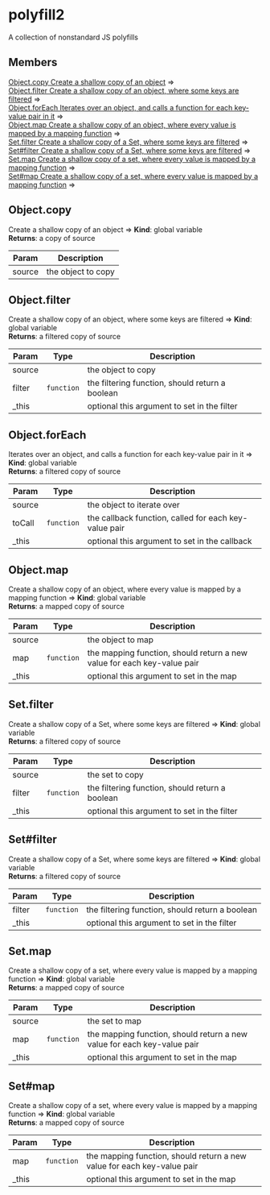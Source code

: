 # polyfill2
A collection of nonstandard JS polyfills

## Members

<dl>
<dt><a href="#Object.copy
Create a shallow copy of an object">Object.copy
Create a shallow copy of an object</a> ⇒</dt>
<dd></dd>
<dt><a href="#Object.filter
Create a shallow copy of an object, where some keys are filtered">Object.filter
Create a shallow copy of an object, where some keys are filtered</a> ⇒</dt>
<dd></dd>
<dt><a href="#Object.forEach
Iterates over an object, and calls a function for each key-value pair in it">Object.forEach
Iterates over an object, and calls a function for each key-value pair in it</a> ⇒</dt>
<dd></dd>
<dt><a href="#Object.map
Create a shallow copy of an object, where every value is mapped by a mapping function">Object.map
Create a shallow copy of an object, where every value is mapped by a mapping function</a> ⇒</dt>
<dd></dd>
<dt><a href="#Set.filter
Create a shallow copy of a Set, where some keys are filtered">Set.filter
Create a shallow copy of a Set, where some keys are filtered</a> ⇒</dt>
<dd></dd>
<dt><a href="#Set+filter
Create a shallow copy of a Set, where some keys are filtered">Set#filter
Create a shallow copy of a Set, where some keys are filtered</a> ⇒</dt>
<dd></dd>
<dt><a href="#Set.map
Create a shallow copy of a set, where every value is mapped by a mapping function">Set.map
Create a shallow copy of a set, where every value is mapped by a mapping function</a> ⇒</dt>
<dd></dd>
<dt><a href="#Set+map
Create a shallow copy of a set, where every value is mapped by a mapping function">Set#map
Create a shallow copy of a set, where every value is mapped by a mapping function</a> ⇒</dt>
<dd></dd>
</dl>

<a name="Object.copy
Create a shallow copy of an object"></a>

## Object.copy
Create a shallow copy of an object ⇒
**Kind**: global variable  
**Returns**: a copy of source  

| Param | Description |
| --- | --- |
| source | the object to copy |

<a name="Object.filter
Create a shallow copy of an object, where some keys are filtered"></a>

## Object.filter
Create a shallow copy of an object, where some keys are filtered ⇒
**Kind**: global variable  
**Returns**: a filtered copy of source  

| Param | Type | Description |
| --- | --- | --- |
| source |  | the object to copy |
| filter | <code>function</code> | the filtering function, should return a boolean |
| _this |  | optional this argument to set in the filter |

<a name="Object.forEach
Iterates over an object, and calls a function for each key-value pair in it"></a>

## Object.forEach
Iterates over an object, and calls a function for each key-value pair in it ⇒
**Kind**: global variable  
**Returns**: a filtered copy of source  

| Param | Type | Description |
| --- | --- | --- |
| source |  | the object to iterate over |
| toCall | <code>function</code> | the callback function, called for each key-value pair |
| _this |  | optional this argument to set in the callback |

<a name="Object.map
Create a shallow copy of an object, where every value is mapped by a mapping function"></a>

## Object.map
Create a shallow copy of an object, where every value is mapped by a mapping function ⇒
**Kind**: global variable  
**Returns**: a mapped copy of source  

| Param | Type | Description |
| --- | --- | --- |
| source |  | the object to map |
| map | <code>function</code> | the mapping function, should return a new value for each key-value pair |
| _this |  | optional this argument to set in the map |

<a name="Set.filter
Create a shallow copy of a Set, where some keys are filtered"></a>

## Set.filter
Create a shallow copy of a Set, where some keys are filtered ⇒
**Kind**: global variable  
**Returns**: a filtered copy of source  

| Param | Type | Description |
| --- | --- | --- |
| source |  | the set to copy |
| filter | <code>function</code> | the filtering function, should return a boolean |
| _this |  | optional this argument to set in the filter |

<a name="Set+filter
Create a shallow copy of a Set, where some keys are filtered"></a>

## Set#filter
Create a shallow copy of a Set, where some keys are filtered ⇒
**Kind**: global variable  
**Returns**: a filtered copy of source  

| Param | Type | Description |
| --- | --- | --- |
| filter | <code>function</code> | the filtering function, should return a boolean |
| _this |  | optional this argument to set in the filter |

<a name="Set.map
Create a shallow copy of a set, where every value is mapped by a mapping function"></a>

## Set.map
Create a shallow copy of a set, where every value is mapped by a mapping function ⇒
**Kind**: global variable  
**Returns**: a mapped copy of source  

| Param | Type | Description |
| --- | --- | --- |
| source |  | the set to map |
| map | <code>function</code> | the mapping function, should return a new value for each key-value pair |
| _this |  | optional this argument to set in the map |

<a name="Set+map
Create a shallow copy of a set, where every value is mapped by a mapping function"></a>

## Set#map
Create a shallow copy of a set, where every value is mapped by a mapping function ⇒
**Kind**: global variable  
**Returns**: a mapped copy of source  

| Param | Type | Description |
| --- | --- | --- |
| map | <code>function</code> | the mapping function, should return a new value for each key-value pair |
| _this |  | optional this argument to set in the map |

